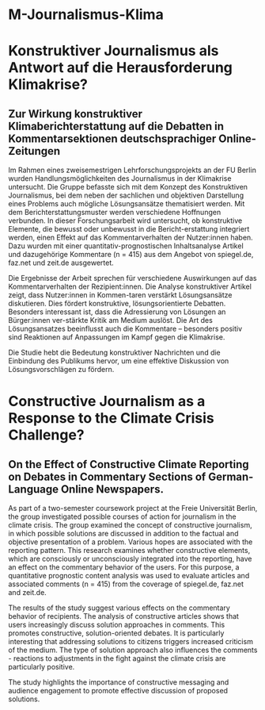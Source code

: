 # M-Journalismus-Klima
# Konstruktiver Journalismus als Antwort auf die Herausforderung Klimakrise?
## Zur Wirkung konstruktiver Klimaberichterstattung auf die Debatten in Kommentarsektionen deutschsprachiger Online-Zeitungen

Im Rahmen eines zweisemestrigen Lehrforschungsprojekts an der FU Berlin wurden Handlungsmöglichkeiten des Journalismus in der Klimakrise untersucht. Die Gruppe befasste sich mit dem Konzept des Konstruktiven Journalismus, bei dem neben der sachlichen und objektiven Darstellung eines Problems auch mögliche Lösungsansätze thematisiert werden. Mit dem Berichterstattungsmuster werden verschiedene Hoffnungen verbunden. In dieser Forschungsarbeit wird untersucht, ob konstruktive Elemente, die bewusst oder unbewusst in die Bericht-erstattung integriert werden, einen Effekt auf das Kommentarverhalten der Nutzer:innen haben. Dazu wurden mit einer quantitativ-prognostischen Inhaltsanalyse Artikel und dazugehörige Kommentare (n = 415) aus dem Angebot von spiegel.de, faz.net und zeit.de ausgewertet.

Die Ergebnisse der Arbeit sprechen für verschiedene Auswirkungen auf das Kommentarverhalten der Rezipient:innen. Die Analyse konstruktiver Artikel zeigt, dass Nutzer:innen in Kommen-taren verstärkt Lösungsansätze diskutieren. Dies fördert konstruktive, lösungsorientierte Debatten. Besonders interessant ist, dass die Adressierung von Lösungen an Bürger:innen ver-stärkte Kritik am Medium auslöst. Die Art des Lösungsansatzes beeinflusst auch die Kommentare – besonders positiv sind Reaktionen auf Anpassungen im Kampf gegen die Klimakrise.

Die Studie hebt die Bedeutung konstruktiver Nachrichten und die Einbindung des Publikums hervor, um eine effektive Diskussion von Lösungsvorschlägen zu fördern.

# Constructive Journalism as a Response to the Climate Crisis Challenge?
## On the Effect of Constructive Climate Reporting on Debates in Commentary Sections of German-Language Online Newspapers.

As part of a two-semester coursework project at the Freie Universität Berlin, the group investigated possible courses of action for journalism in the climate crisis. The group examined the concept of constructive journalism, in which possible solutions are discussed in addition to the factual and objective presentation of a problem. Various hopes are associated with the reporting pattern. This research examines whether constructive elements, which are consciously or unconsciously integrated into the reporting, have an effect on the commentary behavior of the users. For this purpose, a quantitative prognostic content analysis was used to evaluate articles and associated comments (n = 415) from the coverage of spiegel.de, faz.net and zeit.de.

The results of the study suggest various effects on the commentary behavior of recipients. The analysis of constructive articles shows that users increasingly discuss solution approaches in comments. This promotes constructive, solution-oriented debates. It is particularly interesting that addressing solutions to citizens triggers increased criticism of the medium. The type of solution approach also influences the comments - reactions to adjustments in the fight against the climate crisis are particularly positive.

The study highlights the importance of constructive messaging and audience engagement to promote effective discussion of proposed solutions.
